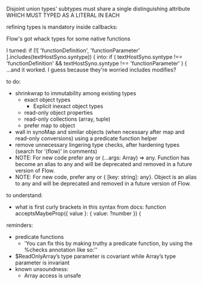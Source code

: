 Disjoint union types' subtypes must share a single distinguishing attribute WHICH MUST TYPED AS A LITERAL IN EACH

refining types is mandatory inside callbacks:
<!-- (mapTargets: (A | B)[]) => {
  return (
    mapTargets.map((el, ind) => {
      if (el.syntype === 'A') {
        return el.somethingUnrelated;
      } else {
        return el.somethingUnrelated;
      }
    })
  );
} -->

Flow's got whack types for some native functions

I turned:
  if (![
    'functionDefinition',
    'functionParameter'
  ].includes(textHostSyno.syntype)) {
into:
  if (
    textHostSyno.syntype !== 'functionDefinition' &&
    textHostSyno.syntype !== 'functionParameter'
  ) {
...and it worked. I guess because they're worried includes modifies? 


to do:
  * shrinkwrap to immutability among existing types
    * exact object types
      * Explicit inexact object types
    * read-only object properties
    * read-only collections (array, tuple)
    * prefer map to object
  * wall in synoMap and similar objects (when necessary after map and read-only conversions) using a predicate function helper
  * remove unnecessary lingering type checks, after hardening types (search for '(flow)' in comments)
  * NOTE: For new code prefer any or (...args: Array<any>) => any. Function has become an alias to any and will be deprecated and removed in a future version of Flow.
  * NOTE: For new code, prefer any or { [key: string]: any}. Object is an alias to any and will be deprecated and removed in a future version of Flow.

to understand:
  * what is first curly brackets in this syntax from docs: function acceptsMaybeProp({ value }: { value: ?number }) {

reminders:
  * predicate functions
    * 'You can fix this by making truthy a predicate function, by using the %checks annotation like so:''
  * $ReadOnlyArray’s type parameter is covariant while Array’s type parameter is invariant
  * known unsoundness:
    * Array access is unsafe
